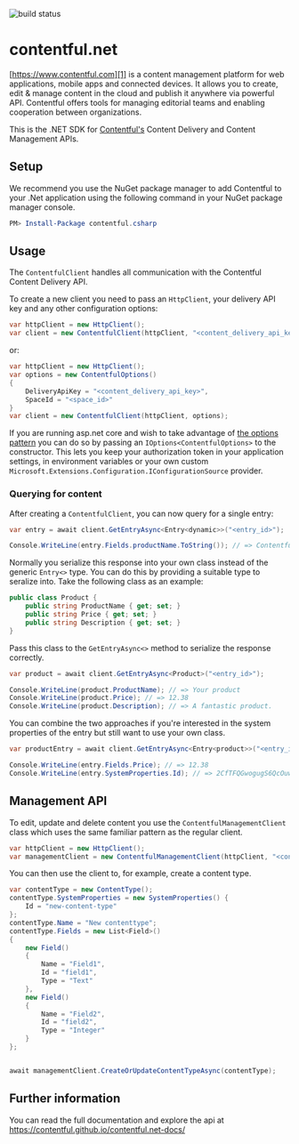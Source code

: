 ![build status](https://travis-ci.com/contentful/contentful.net.svg?token=Pyo2hEQ4sLp3x19cTNf6&branch=master)

# contentful.net

[https://www.contentful.com][1] is a content management platform for web applications, mobile apps and connected devices. It allows you to create, edit & manage content in the cloud and publish it anywhere via powerful API. Contentful offers tools for managing editorial teams and enabling cooperation between organizations.

This is the .NET SDK for [Contentful's][1] Content Delivery and Content Management APIs.

## Setup

We recommend you use the NuGet package manager to add Contentful to your .Net application using the following command in your NuGet package manager console.

```powershell
PM> Install-Package contentful.csharp
```

## Usage

The `ContentfulClient` handles all communication with the Contentful Content Delivery API.

To create a new client you need to pass an `HttpClient`, your delivery API key and any other configuration options:

```csharp
var httpClient = new HttpClient();
var client = new ContentfulClient(httpClient, "<content_delivery_api_key>", "<space_id>");
```

or:

```csharp
var httpClient = new HttpClient();
var options = new ContentfulOptions()
{
    DeliveryApiKey = "<content_delivery_api_key>",
    SpaceId = "<space_id>"
}
var client = new ContentfulClient(httpClient, options);
```

If you are running asp.net core and wish to take advantage of [the options pattern][2] you can do so by passing an `IOptions<ContentfulOptions>` to the constructor. This lets you keep your authorization token in your application settings, in environment variables or your own custom `Microsoft.Extensions.Configuration.IConfigurationSource` provider.

### Querying for content

After creating a `ContentfulClient`, you can now query for a single entry:

```csharp
var entry = await client.GetEntryAsync<Entry<dynamic>>("<entry_id>");

Console.WriteLine(entry.Fields.productName.ToString()); // => Contentful
```

Normally you serialize this response into your own class instead of the generic `Entry<>` type. You can do this by providing a suitable type to seralize into. Take the following class as an example:

```csharp
public class Product {
    public string ProductName { get; set; }
    public string Price { get; set; }
    public string Description { get; set; }
}
```

Pass this class to the `GetEntryAsync<>` method to serialize the response correctly.

```csharp
var product = await client.GetEntryAsync<Product>("<entry_id>");

Console.WriteLine(product.ProductName); // => Your product
Console.WriteLine(product.Price); // => 12.38
Console.WriteLine(product.Description); // => A fantastic product.
```

You can combine the two approaches if you're interested in the system properties of the entry but still want to use your own class.

```csharp
var productEntry = await client.GetEntryAsync<Entry<product>>("<entry_id>");

Console.WriteLine(entry.Fields.Price); // => 12.38
Console.WriteLine(entry.SystemProperties.Id); // => 2CfTFQGwogugS6QcOuwO6q
```

## Management API

To edit, update and delete content you use the `ContentfulManagementClient` class which uses the same familiar pattern as the regular client.

```csharp
var httpClient = new HttpClient();
var managementClient = new ContentfulManagementClient(httpClient, "<content_management_api_key>", "<space_id>");
```

You can then use the client to, for example, create a content type.

```csharp
var contentType = new ContentType();
contentType.SystemProperties = new SystemProperties() {
    Id = "new-content-type"
};
contentType.Name = "New contenttype";
contentType.Fields = new List<Field>()
{
    new Field()
    {
        Name = "Field1",
        Id = "field1",
        Type = "Text"
    },
    new Field()
    {
        Name = "Field2",
        Id = "field2",
        Type = "Integer"
    }
};


await managementClient.CreateOrUpdateContentTypeAsync(contentType);
```

## Further information

You can read the full documentation and explore the api at <https://contentful.github.io/contentful.net-docs/>

[1]: https://www.contentful.com
[2]: https://docs.asp.net/en/latest/fundamentals/configuration.html#options-config-objects
